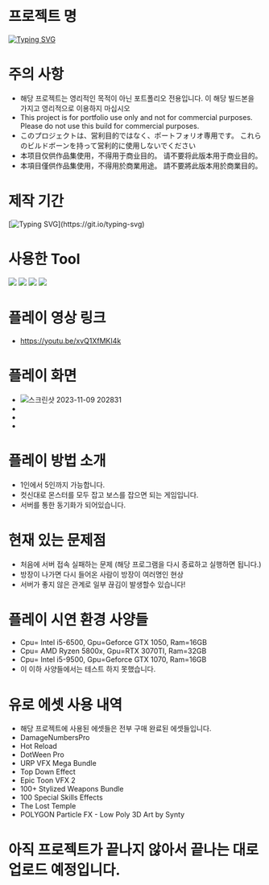 # 프로젝트 명
[![Typing SVG](https://readme-typing-svg.demolab.com?font=Playpen+Sans&size=50&pause=500&color=7CF5F7&center=%EA%B1%B0%EC%A7%93&vCenter=%EA%B1%B0%EC%A7%93&multiline=true&repeat=%EC%A7%84%EC%8B%A4&random=%EA%B1%B0%EC%A7%93&width=500&height=70&lines=Wrinkle+Time+Area)](https://git.io/typing-svg)
# 주의 사항
- 해당 프로젝트는 영리적인 목적이 아닌 포트폴리오 전용입니다. 이 해당 빌드본을 가지고 영리적으로 이용하지 마십시오
- This project is for portfolio use only and not for commercial purposes. Please do not use this build for commercial purposes.
- このプロジェクトは、営利目的ではなく、ポートフォリオ専用です。 これらのビルドボーンを持って営利的に使用しないでください
- 本项目仅供作品集使用，不得用于商业目的。 请不要将此版本用于商业目的。
- 本項目僅供作品集使用，不得用於商業用途。 請不要將此版本用於商業目的。
# 제작 기간
[![Typing SVG](https://readme-typing-svg.demolab.com?font=Playpen+Sans&pause=500&color=6248F7&center=%EA%B1%B0%EC%A7%93&vCenter=%EA%B1%B0%EC%A7%93&multiline=true&repeat=%EC%A7%84%EC%8B%A4&random=%EA%B1%B0%EC%A7%93&width=435&height=70&lines=%ED%95%B4%EB%8B%B9+%ED%94%84%EB%A1%9C%EC%A0%9D%ED%8A%B8%EB%8A%94+2023-03%EB%B6%80%ED%84%B0+;2023-11%EC%9B%94%EA%B9%8C%EC%A7%80+%EC%A7%84%ED%96%89%ED%95%9C+%ED%94%84%EB%A1%9C%EC%A0%9D%ED%8A%B8%EC%9E%85%EB%8B%88%EB%8B%A4.)](https://git.io/typing-svg)
# 사용한 Tool
<!--Unity--><img src="https://img.shields.io/badge/Unity-ffffff?style=flat-square&logo=Unity&logoColor=black"/>
<!--Rider--><img src="https://img.shields.io/badge/Rider-000000?style=flat-square&logo=Rider&logoColor=white"/>
<!--C#--><img src="https://img.shields.io/badge/c%23-%23239120.svg?style=flat-square&logo=C-sharp&logoColor=white"/>
<!--Git Hub--><img src="https://img.shields.io/badge/git-F05032?style=flat-square&logo=git&logoColor=white"></br>
# 플레이 영상 링크
- https://youtu.be/xvQ1XfMKI4k
# 플레이 화면 
- ![스크린샷 2023-11-09 202831](https://github.com/bamin0502/Wrinkle-Time-Area/assets/100828741/4d714ccd-8d78-483c-b8e6-39ae6cc20fc9)
- 
- 
- 
# 플레이 방법 소개
- 1인에서 5인까지 가능합니다.
- 컷신대로 몬스터를 모두 잡고 보스를 잡으면 되는 게임입니다.
- 서버를 통한 동기화가 되어있습니다.
  
  
# 현재 있는 문제점
- 처음에 서버 접속 실패하는 문제 (해당 프로그램을 다시 종료하고 실행하면 됩니다.)
- 방장이 나가면 다시 들어온 사람이 방장이 여러명인 현상
- 서버가 좋지 않은 관계로 일부 끊김이 발생할수 있습니다!
# 플레이 시연 환경 사양들
- Cpu= Intel i5-6500, Gpu=Geforce GTX 1050, Ram=16GB
- Cpu= AMD Ryzen 5800x, Gpu=RTX 3070TI, Ram=32GB
- Cpu= Intel i5-9500, Gpu=Geforce GTX 1070, Ram=16GB
- 이 이하 사양들에서는 테스트 하지 못했습니다.
# 유로 에셋 사용 내역
- 해당 프로젝트에 사용된 에셋들은 전부 구매 완료된 에셋들입니다.
- DamageNumbersPro
- Hot Reload
- DotWeen Pro
- URP VFX Mega Bundle
- Top Down Effect
- Epic Toon VFX 2
- 100+ Stylized Weapons Bundle
- 100 Special Skills Effects
- The Lost Temple
- POLYGON Particle FX - Low Poly 3D Art by Synty       

# 아직 프로젝트가 끝나지 않아서 끝나는 대로 업로드 예정입니다.

